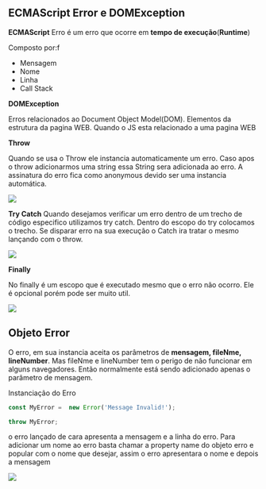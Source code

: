 ## ECMAScript Error e DOMException

**ECMAScript** Erro é um erro que ocorre em **tempo de execução**(**Runtime**)

Composto por:f
- Mensagem
- Nome
- Linha
- Call Stack

**DOMException**

Erros relacionados ao  Document Object Model(DOM). Elementos
da estrutura da pagina WEB. Quando o JS esta relacionado a uma
pagina WEB



**Throw**

Quando se usa o Throw ele instancia automaticamente um erro. Caso apos o 
throw adicionarmos uma string essa String sera adicionada ao erro. A assinatura
do erro fica como anonymous devido ser uma instancia automática. 

![](/docs/assets/img/erros_001.png)

**Try Catch**
Quando desejamos verificar um erro dentro de um trecho de código especifico utilizamos
try catch. Dentro do escopo do try colocamos o trecho. Se disparar erro na sua 
execução o Catch ira tratar o mesmo lançando com o throw.

![](/docs/assets/img/erros_002.png)

**Finally**

No finally é um escopo que é executado mesmo que o erro não ocorro. Ele é opcional
porém pode ser muito util.

![](/docs/assets/img/erros_003.png)


## Objeto Error

O erro, em sua instancia aceita os parâmetros de  **mensagem, fileNme, lineNumber**.
Mas fileNme e lineNumber tem o perigo de não funcionar em alguns navegadores. Então
normalmente está sendo adicionado apenas o parâmetro de mensagem.

Instanciação do Erro
~~~ javascript
const MyError =  new Error('Message Invalid!');

throw MyError;
~~~
o erro lançado de cara apresenta a mensagem e a linha do erro.
Para adicionar um nome ao erro basta chamar a property name do objeto erro
e popular com o nome que desejar, assim o erro apresentara o nome e depois a
mensagem

  
![](/docs/assets/img/erros_004.png)
